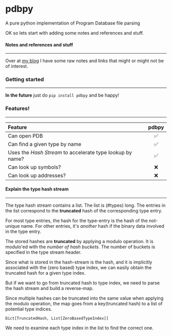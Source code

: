 # pdbpy
A pure python implementation of Program Database file parsing

OK so lets start with adding some notes and references and stuff.

#### Notes and references and stuff
-----------------------------------

Over at [my blog](https://blog.luben.se/debugsymbols.html) I have some raw notes and links that might or might not be of interest.



### Getting started
-------------------

**In the future** just do `pip install pdbpy` and be happy!


<examples n shit>


### Features!
-------------

| Feature                                                   | pdbpy |
| :---                                                      | :---: |
| Can open PDB                                              |  ✅  |
| Can find a given type by name                             |  ✅  |
| Uses the _Hash Stream_ to accelerate type lookup by name? |  ✅  |
| Can look up symbols?                                      |  ❌  |
| Can look up addresses?                                    |  ❌  |




#### Explain the type hash stream
---------------------------------

The type hash stream contains a list.
The list is (#types) long.
The entries in the list correspond to the **truncated** hash of the corresponding type entry.

For most type entries, the hash for the type-entry is the hash of the not-unique name.
For other entries, it's _another_ hash if the binary data involved in the type entry.

The stored hashes are **truncated** by applying a modulo operation.
It is modulo'ed with the _number of hash buckets_. The number of buckets is specified in the type stream header.

Since what is stored in the hash-stream is the hash, and it is implicitly associated with the (zero based) type index, we can
 easily obtain the truncated hash for a given type index.

But if we want to go from truncated hash to type index, we need to parse the hash stream and build a reverse-map.

Since multiple hashes can be truncated into the same value when applying the modulo operation, the map goes from a key(truncated hash) to a list of potential type indices.

`Dict[TruncatedHash, List[ZeroBasedTypeIndex]]`

We need to examine each type index in the list to find the correct one.


